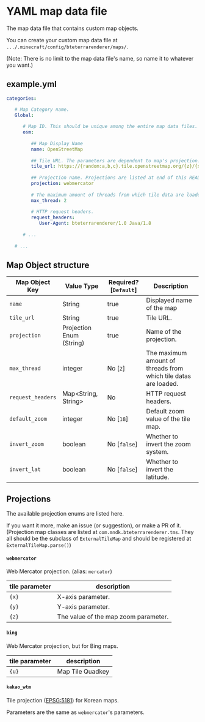 # YAML map data file

The map data file that contains custom map objects.

You can create your custom map data file at `.../.minecraft/config/bteterrarenderer/maps/`.

(Note: There is no limit to the map data file's name, so name it to whatever you want.)


## example.yml

```yaml
categories:

   # Map Category name.
   Global:
   
      # Map ID. This should be unique among the entire map data files.
      osm: 
      
         ## Map Display Name
         name: OpenStreetMap
         
         ## Tile URL. The parameters are dependent to map's projection.
         tile_url: https://{random:a,b,c}.tile.openstreetmap.org/{z}/{x}/{y}.png
         
         ## Projection name. Projections are listed at end of this README.
         projection: webmercator
         
         # The maximum amount of threads from which tile data are loaded.
         max_thread: 2
         
         # HTTP request headers.
         request_headers:
            User-Agent: bteterrarenderer/1.0 Java/1.8
      
      # ...
      
   # ...
```


## Map Object structure

| Map Object Key | Value Type | Required? \[`Default`\] | Description |
|-|-|-|-|
| `name` | String | true | Displayed name of the map |
| `tile_url` | String | true | Tile URL. |
| `projection` | Projection Enum (String) | true | Name of the projection. |
| `max_thread` | integer | No \[`2`\] | The maximum amount of threads from which tile datas are loaded. |
| `request_headers` | Map<String, String> | No | HTTP request headers. |
| `default_zoom` | integer | No \[`18`\] | Default zoom value of the tile map. |
| `invert_zoom` | boolean | No \[`false`\] | Whether to invert the zoom system. |
| `invert_lat` | boolean | No \[`false`\] | Whether to invert the latitude. |


## Projections

The available projection enums are listed here.

If you want it more, make an issue (or suggestion), or make a PR of it. (Projection map classes are listed at `com.mndk.bteterrarenderer.tms`. They all should be the subclass of `ExternalTileMap` and should be registered at `ExternalTileMap.parse()`)

#### `webmercator` 

Web Mercator projection. (alias: `mercator`)

| tile parameter | description                          |
| -------------- | ------------------------------------ |
| `{x}`          | X-axis parameter.                    |
| `{y}`          | Y-axis parameter.                    |
| `{z}`          | The value of the map zoom parameter. |

#### `bing`

Web Mercator projection, but for Bing maps.

| tile parameter | description      |
| -------------- | ---------------- |
| `{u}`          | Map Tile Quadkey |

#### `kakao_wtm`

Tile projection ([EPSG:5181](http://epsg.io/5181)) for Korean maps.

Parameters are the same as `webmercator`'s parameters. 
